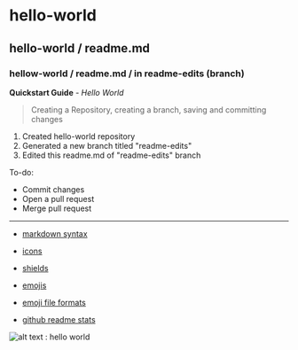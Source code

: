 # hello-world
## hello-world / readme.md
### hellow-world / readme.md / in readme-edits (branch)

**Quickstart Guide** - *Hello World*
> Creating a Repository, creating a branch, saving and committing changes
1. Created hello-world repository
2. Generated a new branch titled "readme-edits"
3. Edited this readme.md of "readme-edits" branch

To-do:
- Commit changes
- Open a pull request
- Merge pull request

---
- [markdown syntax](https://www.markdownguide.org/cheat-sheet/#basic-syntax)

- [icons](https://simpleicons.org/)
- [shields](https://shields.io/)

- [emojis](https://emojipedia.org/emoji/)
- [emoji file formats](https://www.fileformat.info/info/emoji/list.htm)

- [github readme stats](https://github.com/anuraghazra/github-readme-stats)

![alt text : hello world](https://lo2y.com/wp-content/uploads/2016/02/hello-world.png)

